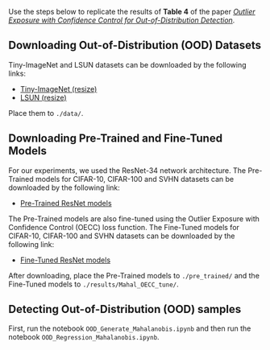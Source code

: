 Use the steps below to replicate the results of <b>Table 4</b> of the paper [_Outlier Exposure with Confidence Control for Out-of-Distribution Detection_](https://arxiv.org/abs/1906.03509).

## Downloading Out-of-Distribution (OOD) Datasets
Tiny-ImageNet and LSUN datasets can be downloaded by the following links:

* [Tiny-ImageNet (resize)](https://www.dropbox.com/s/kp3my3412u5k9rl/Imagenet_resize.tar.gz)
* [LSUN (resize)](https://www.dropbox.com/s/moqh2wh8696c3yl/LSUN_resize.tar.gz)

Place them to `./data/`.

## Downloading Pre-Trained and Fine-Tuned Models
For our experiments, we used the ResNet-34 network architecture. The Pre-Trained models for CIFAR-10, CIFAR-100 and SVHN datasets can be downloaded by the following link: 

* [Pre-Trained ResNet models](https://www.dropbox.com/sh/zsossiqfbughrxz/AAAgN-ZJzzDBXH2csQCP-bt9a?dl=0)

The Pre-Trained models are also fine-tuned using the Outlier Exposure with Confidence Control (OECC) loss function. The Fine-Tuned models for CIFAR-10, CIFAR-100 and SVHN datasets can be downloaded by the following link:

* [Fine-Tuned ResNet models](https://www.dropbox.com/sh/9go8i8v6wiujdrc/AADIr9foN7rpBAMiCJDVaQ7Fa?dl=0)

After downloading, place the Pre-Trained models to `./pre_trained/` and the Fine-Tuned models to `./results/Mahal_OECC_tune/`.

## Detecting Out-of-Distribution (OOD) samples
First, run the notebook `OOD_Generate_Mahalanobis.ipynb` and then run the notebook `OOD_Regression_Mahalanobis.ipynb`.


